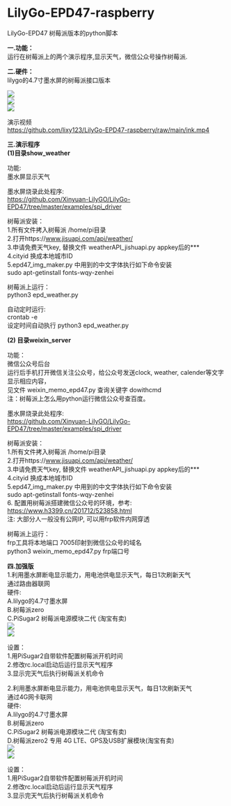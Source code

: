 # LilyGo-EPD47-raspberry
LilyGo-EPD47 树莓派版本的python脚本 <br/>

<b>一.功能： </b> <br/>
运行在树莓派上的两个演示程序,显示天气，微信公众号操作树莓派. <br/>

<b>二.硬件： </b> <br/>
lilygo的4.7寸墨水屏的树莓派接口版本 <br/>

<img src= 'https://github.com/lixy123/LilyGo-EPD47-raspberry/blob/main/ink1.jpg?raw=true' /> <br/>
<img src= 'https://github.com/lixy123/LilyGo-EPD47-raspberry/blob/main/ink2.jpg?raw=true' /> <br/>
<img src= 'https://github.com/lixy123/LilyGo-EPD47-raspberry/blob/main/ink3.jpg?raw=true' /> <br/>

 演示视频<br/>
 https://github.com/lixy123/LilyGo-EPD47-raspberry/raw/main/ink.mp4<br/>

<b>三.演示程序</b>  <br/>
<b>(1)目录show_weather </b> <br/>

功能: <br/>
墨水屏显示天气 <br/>

墨水屏烧录此处程序: <br/>
https://github.com/Xinyuan-LilyGO/LilyGo-EPD47/tree/master/examples/spi_driver

树莓派安装： <br/>
1.所有文件拷入树莓派 /home/pi目录 <br/>
2.打开https://www.jisuapi.com/api/weather/  <br/>
3.申请免费天气key,  替换文件 weatherAPI_jishuapi.py  appkey后的*** <br/>
4.cityid 换成本地城市ID <br/>
5.epd47_img_maker.py 中用到的中文字体执行如下命令安装 <br/>
sudo apt-getinstall fonts-wqy-zenhei   <br/>

树莓派上运行： <br/>
python3 epd_weather.py <br/>


自动定时运行: <br/>
crontab -e <br/>
设定时间自动执行 python3 epd_weather.py <br/>


<b>(2) 目录weixin_server</b> <br/>

功能： <br/>
微信公众号后台 <br/>
运行后手机打开微信关注公众号，给公众号发送clock, weather, calender等文字显示相应内容， <br/>
见文件 weixin_memo_epd47.py  查询关键字 dowithcmd <br/>
注：树莓派上怎么用python运行微信公众号查百度。 <br/>

墨水屏烧录此处程序: <br/>
https://github.com/Xinyuan-LilyGO/LilyGo-EPD47/tree/master/examples/spi_driver <br/>

树莓派安装： <br/>
1.所有文件拷入树莓派 /home/pi目录 <br/>
2.打开https://www.jisuapi.com/api/weather/  <br/>
3.申请免费天气key,  替换文件 weatherAPI_jishuapi.py  appkey后的*** <br/>
4.cityid 换成本地城市ID <br/>
5.epd47_img_maker.py 中用到的中文字体执行如下命令安装 <br/>
sudo apt-getinstall fonts-wqy-zenhei   <br/>
6. 配置用树莓派搭建微信公众号的环境，参考: <br/>
https://www.h3399.cn/201712/523858.html <br/>
注: 大部分人一般没有公网IP, 可以用frp软件内网穿透 <br/>

树莓派上运行： <br/>
frp工具将本地端口 7005印射到微信公众号的域名 <br/>
python3 weixin_memo_epd47.py frp端口号 <br/>

<b>四.加强版</b>  <br/>
1.利用墨水屏断电显示能力，用电池供电显示天气，每日1次刷新天气 <br/>
  通过路由器联网 <br/>
硬件: <br/>
A.lilygo的4.7寸墨水屏 <br/>
B.树莓派zero <br/>
C.PiSugar2 树莓派电源模块二代 (淘宝有卖) <br/>
<img src= 'https://github.com/lixy123/LilyGo-EPD47-raspberry/blob/main/ber1.jpg?raw=true' /> <br/>
<img src= 'https://github.com/lixy123/LilyGo-EPD47-raspberry/blob/main/ber2.jpg?raw=true' /> <br/>

设置： <br/>
1.用PiSugar2自带软件配置树莓派开机时间 <br/>
2.修改rc.local启动后运行显示天气程序 <br/>
3.显示完天气后执行树莓派关机命令 <br/>


2.利用墨水屏断电显示能力，用电池供电显示天气，每日1次刷新天气 <br/>
  通过4G网卡联网 <br/>
硬件: <br/>
A.lilygo的4.7寸墨水屏 <br/>
B.树莓派zero <br/>
C.PiSugar2 树莓派电源模块二代 (淘宝有卖) <br/>
D.树莓派zero2 专用 4G LTE、GPS及USB扩展模块(淘宝有卖) <br/>
<img src= 'https://github.com/lixy123/LilyGo-EPD47-raspberry/blob/main/ber3.jpg?raw=true' /> <br/>
<img src= 'https://github.com/lixy123/LilyGo-EPD47-raspberry/blob/main/ber4.jpg?raw=true' /> <br/>

设置： <br/>
1.用PiSugar2自带软件配置树莓派开机时间 <br/>
2.修改rc.local启动后运行显示天气程序 <br/>
3.显示完天气后执行树莓派关机命令 <br/>



